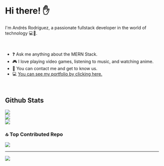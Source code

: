 # Hi there! ✋

I'm Andrés Rodríguez, a passionate fullstack developer in the world of technology 💻💜.

<br/>  

- ❓ Ask me anything about the MERN Stack.
- 🎮 I love playing video games, listening to music, and watching anime.
- 👻 You can contact me and get to know us.
- 💻 [You can see my portfolio by clicking here.](https://andrutradx.vercel.app)

  
<br/>  

## Github Stats  
![](https://github-readme-stats.vercel.app/api?username=AndruTRADX&theme=react&hide_border=false&include_all_commits=false&count_private=false)<br/>
![](https://github-readme-streak-stats.herokuapp.com/?user=AndruTRADX&theme=react&hide_border=false)<br/>
![](https://github-readme-stats.vercel.app/api/top-langs/?username=AndruTRADX&theme=react&hide_border=false&include_all_commits=false&count_private=false&layout=compact)

### 🔝 Top Contributed Repo
![](https://github-contributor-stats.vercel.app/api?username=AndruTRADX&limit=5&theme=dark&combine_all_yearly_contributions=true)

---
[![](https://visitcount.itsvg.in/api?id=AndruTRADX&icon=0&color=0)](https://visitcount.itsvg.in)

<br />
